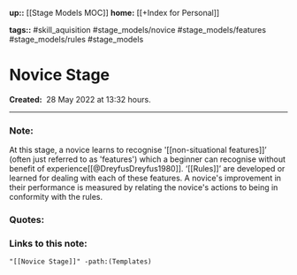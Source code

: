 **up::** [[Stage Models MOC]]
**home:** [[+Index for Personal]]

**tags::** #skill_aquisition #stage_models/novice #stage_models/features #stage_models/rules #stage_models 

# Novice Stage

**Created:**  28 May 2022 at  13:32 hours.

___
### Note:
At this stage, a novice learns to recognise  '[[non-situational features]]’ (often just referred to as 'features') which a beginner can recognise without benefit of experience[[@DreyfusDreyfus1980]].  ‘[[Rules]]’ are developed or learned for dealing with each of these features. A novice's improvement in their performance is measured by relating the novice's actions to being in conformity with the rules.

### Quotes:


### Links to this note:
```query
"[[Novice Stage]]" -path:(Templates) 
```

